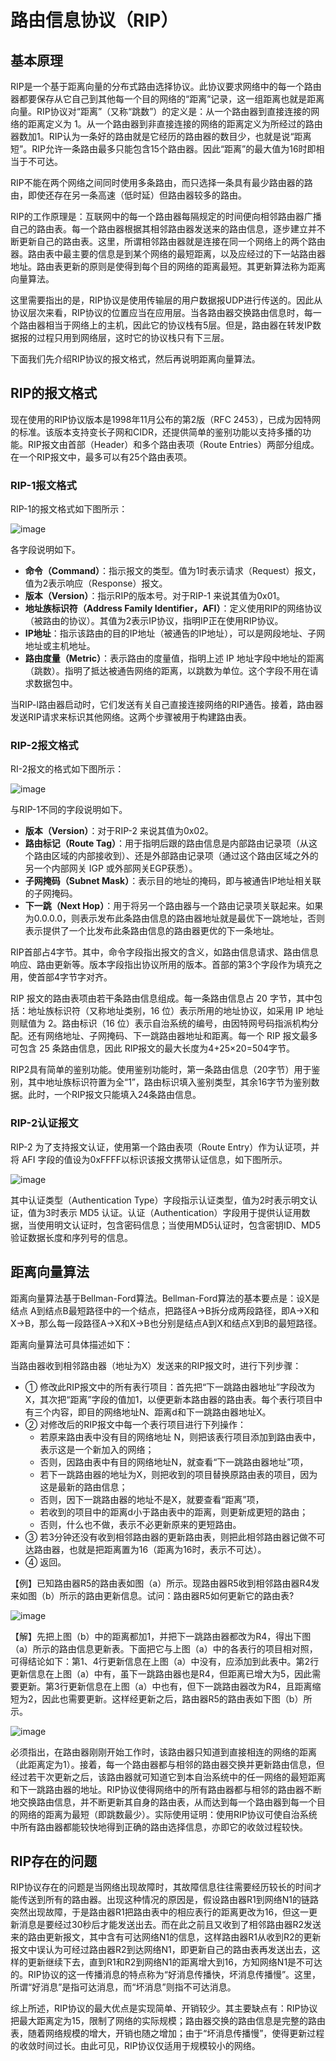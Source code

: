 # 路由信息协议（RIP）

## 基本原理

RIP是一个基于距离向量的分布式路由选择协议。此协议要求网络中的每一个路由器都要保存从它自己到其他每一个目的网络的“距离”记录，这一组距离也就是距离向量。RIP协议对“距离”（又称“跳数”）的定义是：从一个路由器到直接连接的网络的距离定义为 1。从一个路由器到非直接连接的网络的距离定义为所经过的路由器数加1。RIP认为一条好的路由就是它经历的路由器的数目少，也就是说“距离短”。RIP允许一条路由最多只能包含15个路由器。因此“距离”的最大值为16时即相当于不可达。

RIP不能在两个网络之间同时使用多条路由，而只选择一条具有最少路由器的路由，即使还存在另一条高速（低时延）但路由器较多的路由。

RIP的工作原理是：互联网中的每一个路由器每隔规定的时间便向相邻路由器广播自己的路由表。每一个路由器根据其相邻路由器发送来的路由信息，逐步建立并不断更新自己的路由表。这里，所谓相邻路由器就是连接在同一个网络上的两个路由器。路由表中最主要的信息是到某个网络的最短距离，以及应经过的下一站路由器地址。路由表更新的原则是使得到每个目的网络的距离最短。其更新算法称为距离向量算法。

这里需要指出的是，RIP协议是使用传输层的用户数据报UDP进行传送的。因此从协议层次来看，RIP协议的位置应当在应用层。当各路由器交换路由信息时，每一个路由器相当于网络上的主机，因此它的协议栈有5层。但是，路由器在转发IP数据报的过程只用到网络层，这时它的协议栈只有下三层。

下面我们先介绍RIP协议的报文格式，然后再说明距离向量算法。

## RIP的报文格式

现在使用的RIP协议版本是1998年11月公布的第2版（RFC 2453），已成为因特网的标准。该版本支持变长子网和CIDR，还提供简单的鉴别功能以支持多播的功能。RIP报文由首部（Header）和多个路由表项（Route Entries）两部分组成。在一个RIP报文中，最多可以有25个路由表项。

### RIP-1报文格式

RIP-1的报文格式如下图所示：

![image](./assets/rip-1.png)

各字段说明如下。

- **命令（Command）**：指示报文的类型。值为1时表示请求（Request）报文，值为2表示响应（Response）报文。
- **版本（Version）**：指示RIP的版本号。对于RIP-1 来说其值为0x01。
- **地址族标识符（Address Family Identifier，AFI）**：定义使用RIP的网络协议（被路由的协议）。其值为2表示IP协议，指明IP正在使用RIP协议。
- **IP地址**：指示该路由的目的IP地址（被通告的IP地址），可以是网段地址、子网地址或主机地址。
- **路由度量（Metric）**：表示路由的度量值，指明上述 IP 地址字段中地址的距离（跳数）。指明了抵达被通告网络的距离，以跳数为单位。这个字段不用在请求数据包中。

当RIP-l路由器启动时，它们发送有关自己直接连接网络的RIP通告。接着，路由器发送RIP请求来标识其他网络。这两个步骤被用于构建路由表。

### RIP-2报文格式

RI-2报文的格式如下图所示：

![image](./assets/rip-2.png)

与RIP-1不同的字段说明如下。

- **版本（Version）**：对于RIP-2 来说其值为0x02。
- **路由标记（Route Tag）**：用于指明后跟的路由信息是内部路由记录项（从这个路由区域的内部接收到）、还是外部路由记录项（通过这个路由区域之外的另一个内部网关 IGP 或外部网关EGP获悉）。
- **子网掩码（Subnet Mask）**：表示目的地址的掩码，即与被通告IP地址相关联的子网掩码。
- **下一跳（Next Hop）**：用于将另一个路由器与一个路由记录项关联起来。如果为0.0.0.0，则表示发布此条路由信息的路由器地址就是最优下一跳地址，否则表示提供了一个比发布此条路由信息的路由器更优的下一条地址。

RIP首部占4字节。其中，命令字段指出报文的含义，如路由信息请求、路由信息响应、路由更新等。版本字段指出协议所用的版本。首部的第3个字段作为填充之用，使首部4字节字对齐。

RIP 报文的路由表项由若干条路由信息组成。每一条路由信息占 20 字节，其中包括：地址族标识符（又称地址类别，16 位）表示所用的地址协议，如采用 IP 地址则赋值为 2。路由标识（16 位）表示自治系统的编号，由因特网号码指派机构分配。还有网络地址、子网掩码、下一跳路由器地址和距离。每一个 RIP 报文最多可包含 25 条路由信息，因此 RIP报文的最大长度为4+25×20=504字节。

RIP2具有简单的鉴别功能。使用鉴别功能时，第一条路由信息（20字节）用于鉴别，其中地址族标识符置为全“1”，路由标识填入鉴别类型，其余16字节为鉴别数据。此时，一个RIP报文只能填入24条路由信息。

### RIP-2认证报文

RIP-2 为了支持报文认证，使用第一个路由表项（Route Entry）作为认证项，并将 AFI 字段的值设为0xFFFF以标识该报文携带认证信息，如下图所示。

![image](./assets/rip-3.png)

其中认证类型（Authentication Type）字段指示认证类型，值为2时表示明文认证，值为3时表示 MD5 认证。认证（Authentication）字段用于提供认证用数据，当使用明文认证时，包含密码信息；当使用MD5认证时，包含密钥ID、MD5验证数据长度和序列号的信息。

## 距离向量算法

距离向量算法基于Bellman-Ford算法。Bellman-Ford算法的基本要点是：设X是结点 A到结点B最短路径中的一个结点，把路径A→B拆分成两段路径，即A→X和X→B，那么每一段路径A→X和X→B也分别是结点A到X和结点X到B的最短路径。

距离向量算法可具体描述如下：

当路由器收到相邻路由器（地址为X）发送来的RIP报文时，进行下列步骤：

- ① 修改此RIP报文中的所有表行项目：首先把“下一跳路由器地址”字段改为X，其次把“距离”字段的值加1，以便更新本路由器的路由表。每个表行项目中有三个内容，即目的网络地址N、距离d和下一跳路由器地址X。
- ② 对修改后的RIP报文中每一个表行项目进行下列操作：
  - 若原来路由表中没有目的网络地址 N，则把该表行项目添加到路由表中，表示这是一个新加入的网络；
  - 否则，因路由表中有目的网络地址N，就查看“下一跳路由器地址”项，
  - 若下一跳路由器的地址为X，则把收到的项目替换原路由表的项目，因为这是最新的路由信息；
  - 否则，因下一跳路由器的地址不是X，就要查看“距离”项，
  - 若收到的项目中的距离d小于路由表中的距离，则更新成更短的路由；
  - 否则，什么也不做，表示不必更新原来的更短路由。
- ③ 若3分钟还没有收到相邻路由器的更新路由表，则把此相邻路由器记做不可达路由器，也就是把距离置为16（距离为16时，表示不可达）。
- ④ 返回。

【例】已知路由器R5的路由表如图（a）所示。现路由器R5收到相邻路由器R4发来如图（b）所示的路由更新信息。试问：路由器R5如何更新它的路由表?

![image](./assets/rip-4.png)

【解】先把上图（b）中的距离都加1，并把下一跳路由器都改为R4，得出下图（a）所示的路由信息更新表。下面把它与上图（a）中的各表行的项目相对照，可得结论如下：第1、4行更新信息在上图（a）中没有，应添加到此表中。第2行更新信息在上图（a）中有，虽下一跳路由器也是R4，但距离已增大为5，因此需要更新。第3行更新信息在上图（a）中也有，但下一跳路由器改为R4，且距离缩短为2，因此也需要更新。这样经更新之后，路由器R5的路由表如下图（b）所示。

![image](./assets/rip-5.png)

必须指出，在路由器刚刚开始工作时，该路由器只知道到直接相连的网络的距离（此距离定为1）。接着，每一个路由器都与相邻的路由器交换并更新路由信息，但经过若干次更新之后，该路由器就可知道它到本自治系统中的任一网络的最短距离和下一跳路由器的地址。RIP协议使得网络中的所有路由器都与相邻的路由器不断地交换路由信息，并不断更新其自身的路由表，从而达到每一个路由器到每一个目的网络的距离为最短（即跳数最少）。实际使用证明：使用RIP协议可使自治系统中所有路由器都能较快地得到正确的路由选择信息，亦即它的收敛过程较快。

## RIP存在的问题

RIP协议存在的问题是当网络出现故障时，其故障信息往往需要经历较长的时间才能传送到所有的路由器。出现这种情况的原因是，假设路由器R1到网络N1的链路突然出现故障，于是路由器R1把路由表中的相应表行的距离更改为16，但这一更新消息是要经过30秒后才能发送出去。而在此之前且又收到了相邻路由器R2发送来的路由更新报文，其中含有可达网络N1的信息，这样路由器R1从收到R2的更新报文中误认为可经过路由器R2到达网络N1，即更新自己的路由表再发送出去，这样的更新继续下去，直到R1和R2到网络N1的距离增大到16，方知网络N1是不可达的。RIP协议的这一传播消息的特点称为“好消息传播快，坏消息传播慢”。这里，所谓“好消息”是指可达消息，而“坏消息”则指不可达消息。

综上所述，RIP协议的最大优点是实现简单、开销较少。其主要缺点有：RIP协议把最大距离定为15，限制了网络的实际规模；路由器交换的路由信息是完整的路由表，随着网络规模的增大，开销也随之增加；由于“坏消息传播慢”，使得更新过程的收敛时间过长。由此可见，RIP协议仅适用于规模较小的网络。
